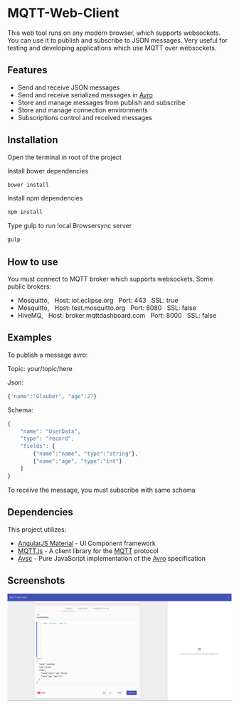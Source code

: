 # MQTT-Web-Client

This web tool runs on any modern browser, which supports websockets. You can use it to publish and subscribe to JSON messages. Very useful for testing and developing applications which use MQTT over websockets.

## Features

+ Send and receive JSON messages
+ Send and receive serialized messages in [Avro](http://avro.apache.org/docs/current/)
+ Store and manage messages from publish and subscribe
+ Store and manage connection environments
+ Subscriptions control and received messages

## Installation

Open the terminal in root of the project

Install bower dependencies
```sh
bower install
```
Install npm dependencies
```sh
npm install
```
Type gulp to run local Browsersync server
```sh
gulp
```
## How to use

You must connect to MQTT broker which supports websockets. Some public brokers:
+ Mosquitto, &nbsp; Host: iot.eclipse.org &nbsp; Port: 443 &nbsp; SSL: true
+ Mosquitto, &nbsp; Host: test.mosquitto.org &nbsp; Port: 8080 &nbsp; SSL: false
+ HiveMQ, &nbsp; Host: broker.mqttdashboard.com &nbsp; Port: 8000 &nbsp; SSL: false

## Examples

To publish a message avro:

Topic: your/topic/here

Json:
```javascript
{"name":"Glauber", "age":27}
```

Schema:
```javascript
{
    "name": "UserData",
    "type": "record",
    "fields": [
        {"name":"name", "type":"string"},
        {"name":"age", "type":"int"}
    ]
}
```

To receive the message, you must subscribe with same schema

## Dependencies

This project utilizes:
+ [AngularJS Material](https://material.angularjs.org/latest/) - UI Component framework
+ [MQTT.js](https://github.com/mqttjs/MQTT.js) - A client library for the [MQTT](http://mqtt.org/) protocol
+ [Avsc](https://github.com/mtth/avsc) - Pure JavaScript implementation of the [Avro](http://avro.apache.org/docs/current/) specification

## Screenshots

![publish.png](/screenshots/publish.png?raw=true "Publish message")
